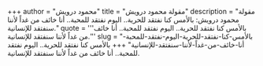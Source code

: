 +++
author = "محمود درويش"
title = "مقولة محمود درويش"
description = "مقولة محمود درويش: بالأمس كنا نفتقد للحرية.. اليوم نفتقد للمحبة.. أنا خائف من غداً لأننا سنفتقد للإنسانية."
quote = '''بالأمس كنا نفتقد للحرية.. اليوم نفتقد للمحبة.. أنا خائف من غداً لأننا سنفتقد للإنسانية.'''
slug = "بالأمس-كنا-نفتقد-للحرية-اليوم-نفتقد-للمحبة-أنا-خائف-من-غداً-لأننا-سنفتقد-للإنسانية"
+++
بالأمس كنا نفتقد للحرية.. اليوم نفتقد للمحبة.. أنا خائف من غداً لأننا سنفتقد للإنسانية.
